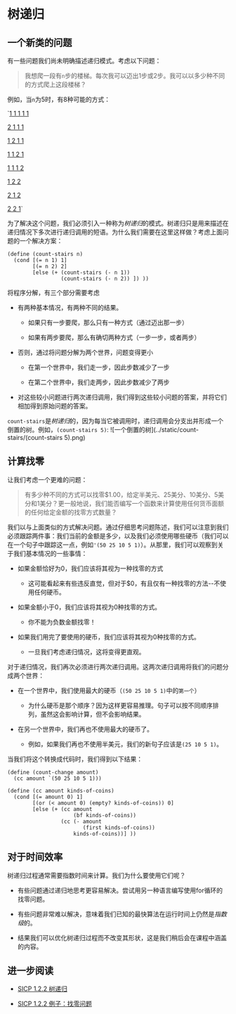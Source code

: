 # 树递归

## 一个新类的问题

有一些问题我们尚未明确描述递归模式。考虑以下问题：

> 我想爬一段有`n`步的楼梯。每次我可以迈出1步或2步。我可以以多少种不同的方式爬上这段楼梯？

例如，当`n`为5时，有8种可能的方式：

`[1 1 1 1 1](../static/count-stairs/11111.png)

[2 1 1 1](../static/count-stairs/2111.png)

[1 2 1 1](../static/count-stairs/1211.png)

[1 1 2 1](../static/count-stairs/1121.png)

[1 1 1 2](../static/count-stairs/1112.png)

[1 2 2](../static/count-stairs/122.png)

[2 1 2](../static/count-stairs/212.png)

[2 2 1](../static/count-stairs/221.png)`

为了解决这个问题，我们必须引入一种称为*树递归*的模式。树递归只是用来描述在递归情况下多次进行递归调用的短语。为什么我们需要在这里这样做？考虑上面问题的一个解决方案：

```
(define (count-stairs n)
  (cond [(= n 1) 1]
        [(= n 2) 2]
        [else (+ (count-stairs (- n 1))
                 (count-stairs (- n 2)) ]) )) 
```

将程序分解，有三个部分需要考虑

+   有两种基本情况，有两种不同的结果。

    +   如果只有一步要爬，那么只有一种方式（通过迈出那一步）

    +   如果有两步要爬，那么有确切两种方式（一步一步，或者两步）

+   否则，通过将问题分解为两个世界，问题变得更小

    +   在第一个世界中，我们走一步，因此步数减少了一步

    +   在第二个世界中，我们走两步，因此步数减少了两步

+   对这些较小问题进行两次递归调用，我们得到这些较小问题的答案，并将它们相加得到原始问题的答案。

`count-stairs`是*树递归*的，因为每当它被调用时，递归调用会分支出并形成一个倒置的树。例如，`(count-stairs 5)`: ![一个倒置的树](../static/count-stairs/(count-stairs 5).png)

## 计算找零

让我们考虑一个更难的问题：

> 有多少种不同的方式可以找零$1.00，给定半美元、25美分、10美分、5美分和1美分？更一般地说，我们能否编写一个函数来计算使用任何货币面额的任何给定金额的找零方式数量？

我们以与上面类似的方式解决问题。通过仔细思考问题陈述，我们可以注意到我们必须跟踪两件事：我们当前的金额是多少，以及我们必须使用哪些硬币（我们可以在一个句子中跟踪这一点，例如`'(50 25 10 5 1)`）。从那里，我们可以观察到关于我们基本情况的一些事情：

+   如果金额恰好为0，我们应该将其视为一种找零的方式

    +   这可能看起来有些违反直觉，但对于$0，有且仅有一种找零的方法--不使用任何硬币。

+   如果金额小于0，我们应该将其视为0种找零的方式。

    +   你不能为负数金额找零！

+   如果我们用完了要使用的硬币，我们应该将其视为0种找零的方式。

    +   一旦我们考虑递归情况，这将变得更直观。

对于递归情况，我们再次必须进行两次递归调用。这两次递归调用将我们的问题分成两个世界：

+   在一个世界中，我们使用最大的硬币（`(50 25 10 5 1)`中的`第一个`）

    +   为什么硬币是那个顺序？因为这样更容易推理。句子可以按不同顺序排列，虽然这会影响计算，但不会影响结果。

+   在另一个世界中，我们再也不使用最大的硬币了。

    +   例如，如果我们再也不使用半美元，我们的新句子应该是`(25 10 5 1)`。

当我们将这个转换成代码时，我们得到以下结果：

```
(define (count-change amount)
  (cc amount `(50 25 10 5 1)))

(define (cc amount kinds-of-coins)
  (cond [(= amount 0) 1]
        [(or (< amount 0) (empty? kinds-of-coins)) 0]
        [else (+ (cc amount
                     (bf kinds-of-coins))
                 (cc (- amount
                        (first kinds-of-coins))
                     kinds-of-coins))] )) 
```

## 对于时间效率

树递归过程通常需要指数时间来计算。我们为什么要使用它们呢？

+   有些问题通过递归地思考更容易解决。尝试用另一种语言编写使用for循环的找零问题。

+   有些问题非常难以解决，意味着我们已知的最快算法在运行时间上仍然是*指数级*的。

+   结果我们可以优化树递归过程而不改变其形状，这是我们稍后会在课程中涵盖的内容。

## 进一步阅读

+   [SICP 1.2.2 树递归](https://mitpress.mit.edu/sicp/full-text/book/book-Z-H-4.html#%_toc_%_sec_1.2.2)

+   [SICP 1.2.2 例子：找零问题](https://mitpress.mit.edu/sicp/full-text/book/book-Z-H-4.html#%_toc_%_sec_Temp_52)
